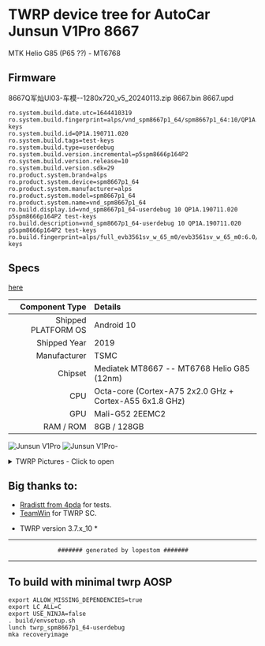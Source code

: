 # TWRP device tree for AutoCar Junsun V1Pro 8667

MTK Helio G85 (P65 ??) - MT6768

## Firmware
8667Q军灿UI03-车模--1280x720_v5_20240113.zip
8667.bin
8667.upd
```
ro.system.build.date.utc=1644410319
ro.system.build.fingerprint=alps/vnd_spm8667p1_64/spm8667p1_64:10/QP1A.190711.020/p5spm8666p164P2:userdebug/test-keys
ro.system.build.id=QP1A.190711.020
ro.system.build.tags=test-keys
ro.system.build.type=userdebug
ro.system.build.version.incremental=p5spm8666p164P2
ro.system.build.version.release=10
ro.system.build.version.sdk=29
ro.product.system.brand=alps
ro.product.system.device=spm8667p1_64
ro.product.system.manufacturer=alps
ro.product.system.model=spm8667p1_64
ro.product.system.name=vnd_spm8667p1_64
ro.build.display.id=vnd_spm8667p1_64-userdebug 10 QP1A.190711.020 p5spm8666p164P2 test-keys
ro.build.description=vnd_spm8667p1_64-userdebug 10 QP1A.190711.020 p5spm8666p164P2 test-keys
ro.build.fingerprint=alps/full_evb3561sv_w_65_m0/evb3561sv_w_65_m0:6.0/MRA58K/1564481527:userdebug/test-keys
```

## Specs
[here](https://4pda.to/forum/index.php?act=findpost&pid=116735546&anchor=Spoil-116735546-1)

Component Type | Details
-------:|:-------------------------
Shipped PLATFORM OS	 |  Android 10
Shipped Year | 2019
Manufacturer |  TSMC
Chipset	     |  Mediatek MT8667 -- MT6768 Helio G85 (12nm)
CPU	         |  Octa-core (Cortex-A75 2x2.0 GHz + Cortex-A55 6x1.8 GHz)
GPU	         |  Mali-G52 2EEMC2
RAM / ROM	         |  8GB / 128GB

![Junsun V1Pro](https://cs2c9f.4pda.ws/26210972.jpg)
![Junsun V1Pro-](https://4pda.to/forum/dl/post/30690201/IMG_20240503_080117.jpg)

<details><summary>TWRP Pictures - Click to open</summary>
<p>

![IMG_20240521_194013_558_resized](https://github.com/lopestom/)

</p>
</details>

## Big thanks to:
- [Rradistt from 4pda](https://4pda.to/forum/index.php?showuser=4172139) for tests.
- [TeamWin](https://github.com/TeamWin) for TWRP SC.
* TWRP version 3.7.x_10 *


---------
                  ####### generated by lopestom #######
---------

## To build with minimal twrp AOSP
```
export ALLOW_MISSING_DEPENDENCIES=true
export LC_ALL=C
export USE_NINJA=false
. build/envsetup.sh
lunch twrp_spm8667p1_64-userdebug
mka recoveryimage
```

